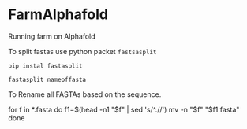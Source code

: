 # FarmAlphafold



Running farm on Alphafold 


To split fastas
use python packet `fastsasplit`

`pip instal fastasplit`

`fastasplit nameoffasta`

To Rename all FASTAs based on the sequence.

for f in *.fasta
    do
    f1=$(head -n1 "$f" | sed 's/^.//')
    mv -n "$f" "$f1.fasta"
    done
